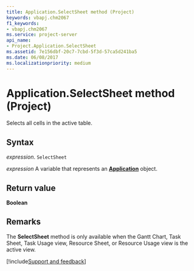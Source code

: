 ```yaml
---
title: Application.SelectSheet method (Project)
keywords: vbapj.chm2067
f1_keywords:
- vbapj.chm2067
ms.service: project-server
api_name:
- Project.Application.SelectSheet
ms.assetid: 7e156dbf-20c7-7cbd-5f3d-57ca5d241ba5
ms.date: 06/08/2017
ms.localizationpriority: medium
---
```



# Application.SelectSheet method (Project)

Selects all cells in the active table.


## Syntax

_expression_. `SelectSheet`

_expression_ A variable that represents an **[Application](Project.Application.md)** object.


## Return value

 **Boolean**


## Remarks

The **SelectSheet** method is only available when the Gantt Chart, Task Sheet, Task Usage view, Resource Sheet, or Resource Usage view is the active view.

[!include[Support and feedback](~/includes/feedback-boilerplate.md)]